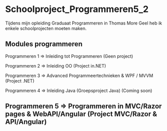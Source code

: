 # Schoolproject_Programmeren5_2
Tijdens mijn opleiding Graduaat Programmeren in Thomas More Geel heb ik enkele schoolprojecten moeten maken.

## Modules programmeren
Programmeren 1 => Inleiding tot Programmeren (Geen project)

Programmeren 2 => Inleiding OO (Project in.NET)

Programmeren 3 => Advanced Programmeertechnieken & WPF / MVVM (Project .NET)

Programmeren 4 => Inleiding Java (Groepsproject Java) (Coming soon)

## Programmeren 5 => Programmeren in MVC/Razor pages & WebAPI/Angular (Project MVC/Razor & API/Angular) ##
